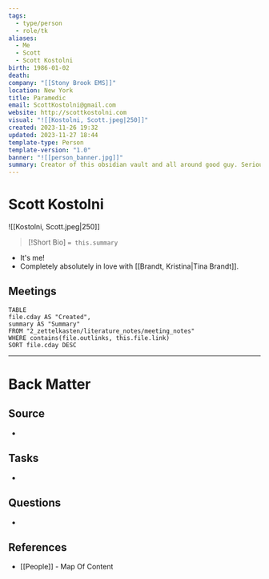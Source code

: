 ```yaml
---
tags:
  - type/person
  - role/tk
aliases:
  - Me
  - Scott
  - Scott Kostolni
birth: 1986-01-02
death: 
company: "[[Stony Brook EMS]]"
location: New York
title: Paramedic
email: ScottKostolni@gmail.com
website: http://scottkostolni.com
visual: "![[Kostolni, Scott.jpeg|250]]"
created: 2023-11-26 19:32
updated: 2023-11-27 18:44
template-type: Person
template-version: "1.0"
banner: "![[person_banner.jpg]]"
summary: Creator of this obsidian vault and all around good guy. Seriously, those who know him, love him.
---
```


# Scott Kostolni
![[Kostolni, Scott.jpeg|250]]
> [!Short Bio]
> `= this.summary`


- It's me!
- Completely absolutely in love with [[Brandt, Kristina|Tina Brandt]].


## Meetings
```dataview
TABLE
file.cday AS "Created",
summary AS "Summary"
FROM "2_zettelkasten/literature_notes/meeting_notes"
WHERE contains(file.outlinks, this.file.link)
SORT file.cday DESC
```


---
# Back Matter
## Source
<!-- Always keep a link to the source- --> 
- 

## Tasks
<!-- What remains to be done with this note? --> 
- 

## Questions
<!-- What remains for you to consider? -->
- 

## References 
<!-- Links to pages not referenced in the content -->
- [[People]] - Map Of Content